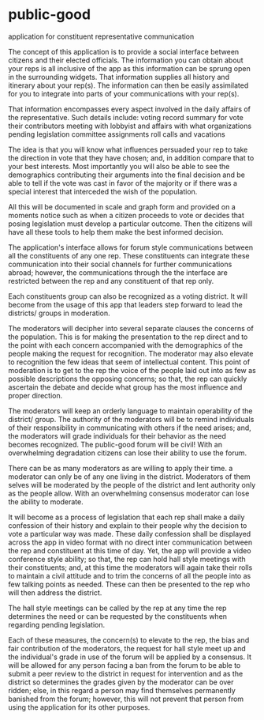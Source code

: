 public-good
===========

application for constituent representative communication

The concept of this application is to provide a social interface between citizens and their elected officials. The information you can obtain about your reps is all inclusive of the app as this information can be sprung open in the surrounding widgets. That information supplies all history and itinerary about your rep(s). The information can then be easily assimilated for you to integrate into parts of your communications with your rep(s). 

That information encompasses every aspect involved in the daily affairs of the representative.
Such details include:
    voting record
    summary for vote
    their contributors
    meeting with lobbyist and affairs with what organizations
    pending legislation
    committee assignments
    roll calls and vacations
    

The idea is that you will know what influences persuaded your rep to take the direction in vote that they have chosen; and, in addition compare that to your best interests. Most importantly you will also be able to see the demographics contributing their arguments into the final decision and be able to tell if the vote was cast in favor of the majority or if there was a special interest that interceded the wish of the population.

All this will be documented in scale and graph form and provided on a moments notice such as when a citizen proceeds to vote or decides that posing legislation must develop a particular outcome. Then the citizens will have all these tools to help them make the best informed decision. 

The application's interface allows for forum style communications between all the constituents of any one rep. These constituents can integrate these communication into their social channels for further communications abroad; however, the communications through the the interface are restricted between the rep and any constituent of that rep only. 

Each constituents group can also be recognized as a voting district. It will become from the usage of this app that leaders step forward to lead the districts/ groups in moderation. 

The moderators will decipher into several separate clauses the concerns of the population. This is for making the presentation to the rep direct and to the point with each concern accompanied with the demographics of the people making the request for recognition. The moderator may also elevate to recognition the few ideas that seem of intellectual content. This point of moderation is to get to the rep the voice of the people laid out into as few as possible descriptions the opposing concerns; so that, the rep can quickly ascertain the debate and decide what group has the most influence and proper direction.    

The moderators will keep an orderly language to maintain operability of the district/ group. The authority of the moderators will be to remind individuals of their responsibility in communicating with others if the need arises; and, the moderators will grade individuals for their behavior as the need becomes recognized. The public-good forum will be civil! With an overwhelming degradation citizens can lose their ability to use the forum. 

There can be as many moderators as are willing to apply their time. a moderator can only be of any one living in the district. Moderators of them selves will be moderated by the people of the district and lent authority only as the people allow. With an overwhelming consensus moderator can lose the ability to moderate. 

It will become as a process of legislation that each rep shall make a daily confession of their history and explain to their people why the decision to vote a particular way was made. These daily confession shall be displayed across the app in video format with no direct inter communication between the rep and constituent at this time of day. Yet, the app will provide a video conference style ability; so that, the rep can hold hall style meetings with their constituents; and, at this time the moderators will again take their rolls to maintain a civil attitude and to trim the concerns of all the people into as few talking points as needed. These can then be presented to the rep who will then address the district.

The hall style meetings can be called by the rep at any time the rep determines the need or can be requested by the constituents when regarding pending legislation.

Each of these measures, the concern(s) to elevate to the rep, the bias and fair contribution of the moderators, the request for hall style meet up and the individual's grade in use of the forum will be applied by a consensus. It will be allowed for any person facing a ban from the forum to be able to submit a peer review to the district in request for intervention and as the district so determines the grades given by the moderator can be over ridden; else, in this regard a person may find themselves permanently banished from the forum; however, this will not prevent that person from using the application for its other purposes.


